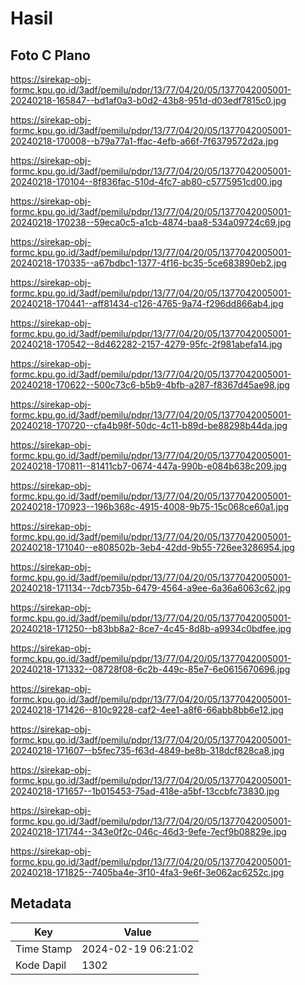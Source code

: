 # Hasil

## Foto C Plano

https://sirekap-obj-formc.kpu.go.id/3adf/pemilu/pdpr/13/77/04/20/05/1377042005001-20240218-165847--bd1af0a3-b0d2-43b8-951d-d03edf7815c0.jpg

https://sirekap-obj-formc.kpu.go.id/3adf/pemilu/pdpr/13/77/04/20/05/1377042005001-20240218-170008--b79a77a1-ffac-4efb-a66f-7f6379572d2a.jpg

https://sirekap-obj-formc.kpu.go.id/3adf/pemilu/pdpr/13/77/04/20/05/1377042005001-20240218-170104--8f836fac-510d-4fc7-ab80-c5775951cd00.jpg

https://sirekap-obj-formc.kpu.go.id/3adf/pemilu/pdpr/13/77/04/20/05/1377042005001-20240218-170238--59eca0c5-a1cb-4874-baa8-534a09724c69.jpg

https://sirekap-obj-formc.kpu.go.id/3adf/pemilu/pdpr/13/77/04/20/05/1377042005001-20240218-170335--a67bdbc1-1377-4f16-bc35-5ce683890eb2.jpg

https://sirekap-obj-formc.kpu.go.id/3adf/pemilu/pdpr/13/77/04/20/05/1377042005001-20240218-170441--aff81434-c126-4765-9a74-f296dd866ab4.jpg

https://sirekap-obj-formc.kpu.go.id/3adf/pemilu/pdpr/13/77/04/20/05/1377042005001-20240218-170542--8d462282-2157-4279-95fc-2f981abefa14.jpg

https://sirekap-obj-formc.kpu.go.id/3adf/pemilu/pdpr/13/77/04/20/05/1377042005001-20240218-170622--500c73c6-b5b9-4bfb-a287-f8367d45ae98.jpg

https://sirekap-obj-formc.kpu.go.id/3adf/pemilu/pdpr/13/77/04/20/05/1377042005001-20240218-170720--cfa4b98f-50dc-4c11-b89d-be88298b44da.jpg

https://sirekap-obj-formc.kpu.go.id/3adf/pemilu/pdpr/13/77/04/20/05/1377042005001-20240218-170811--81411cb7-0674-447a-990b-e084b638c209.jpg

https://sirekap-obj-formc.kpu.go.id/3adf/pemilu/pdpr/13/77/04/20/05/1377042005001-20240218-170923--196b368c-4915-4008-9b75-15c068ce60a1.jpg

https://sirekap-obj-formc.kpu.go.id/3adf/pemilu/pdpr/13/77/04/20/05/1377042005001-20240218-171040--e808502b-3eb4-42dd-9b55-726ee3286954.jpg

https://sirekap-obj-formc.kpu.go.id/3adf/pemilu/pdpr/13/77/04/20/05/1377042005001-20240218-171134--7dcb735b-6479-4564-a9ee-6a36a6063c62.jpg

https://sirekap-obj-formc.kpu.go.id/3adf/pemilu/pdpr/13/77/04/20/05/1377042005001-20240218-171250--b83bb8a2-8ce7-4c45-8d8b-a9934c0bdfee.jpg

https://sirekap-obj-formc.kpu.go.id/3adf/pemilu/pdpr/13/77/04/20/05/1377042005001-20240218-171332--08728f08-6c2b-449c-85e7-6e0615670696.jpg

https://sirekap-obj-formc.kpu.go.id/3adf/pemilu/pdpr/13/77/04/20/05/1377042005001-20240218-171426--810c9228-caf2-4ee1-a8f6-66abb8bb6e12.jpg

https://sirekap-obj-formc.kpu.go.id/3adf/pemilu/pdpr/13/77/04/20/05/1377042005001-20240218-171607--b5fec735-f63d-4849-be8b-318dcf828ca8.jpg

https://sirekap-obj-formc.kpu.go.id/3adf/pemilu/pdpr/13/77/04/20/05/1377042005001-20240218-171657--1b015453-75ad-418e-a5bf-13ccbfc73830.jpg

https://sirekap-obj-formc.kpu.go.id/3adf/pemilu/pdpr/13/77/04/20/05/1377042005001-20240218-171744--343e0f2c-046c-46d3-9efe-7ecf9b08829e.jpg

https://sirekap-obj-formc.kpu.go.id/3adf/pemilu/pdpr/13/77/04/20/05/1377042005001-20240218-171825--7405ba4e-3f10-4fa3-9e6f-3e062ac6252c.jpg


## Metadata

| Key        | Value               |
| ---------- | ------------------- |
| Time Stamp | 2024-02-19 06:21:02 |
| Kode Dapil | 1302                |



